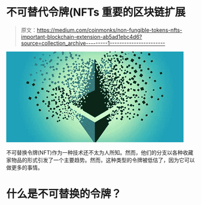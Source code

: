 # 不可替代令牌(NFTs 重要的区块链扩展

> 原文：<https://medium.com/coinmonks/non-fungible-tokens-nfts-important-blockchain-extension-ab5ad1ebc4d6?source=collection_archive---------1----------------------->

![](img/7197c382a5349fd04bd9fff4fd62168b.png)

不可替换令牌(NFT)作为一种技术还不太为人所知。然而，他们的分支以各种收藏家物品的形式引发了一个主要趋势。然而，这种类型的令牌被低估了，因为它可以做更多的事情。

# 什么是不可替换的令牌？